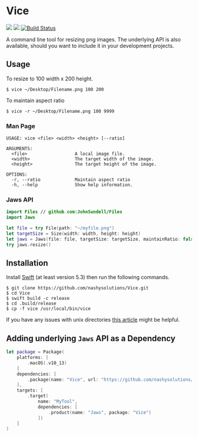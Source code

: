 # Vice

![](https://img.shields.io/badge/platform-macOS%20%2B%20linux-blue)
![](https://img.shields.io/badge/swift-5.3-blue)
[![Build Status](https://app.bitrise.io/app/e3c11122a72d9a53/status.svg?token=nTse58IVAQ3qolGoCMmKiw&branch=main)](https://app.bitrise.io/app/e3c11122a72d9a53)

A command line tool for resizing png images. The underlying API is also available, should you want to include it in your development projects.

## Usage
To resize to 100 width x 200 height.
```
$ vice ~/Desktop/Filename.png 100 200
```
To maintain aspect ratio
```
$ vice -r ~/Desktop/Filename.png 100 9999
```
### Man Page

```
USAGE: vice <file> <width> <height> [--ratio]

ARGUMENTS:
  <file>                  A local image file. 
  <width>                 The target width of the image. 
  <height>                The target height of the image. 

OPTIONS:
  -r, --ratio             Maintain aspect ratio 
  -h, --help              Show help information.
```
### Jaws API
```swift
import Files // github.com:JohnSundell/Files
import Jaws

let file = try File(path: "~/myfile.png")
let targetSize = Size(width: width, height: height)
let jaws = Jaws(file: file, targetSize: targetSize, maintainRatio: false)
try jaws.resize()
```
## Installation
Install [Swift](https://swift.org/getting-started/) (at least version 5.3) then run the following commands.
```
$ git clone https://github.com/nashysolutions/Vice.git
$ cd Vice
$ swift build -c release
$ cd .build/release
$ cp -f vice /usr/local/bin/vice
```
If you have any issues with unix directories [this article](https://superuser.com/questions/717663/permission-denied-when-trying-to-cd-usr-local-bin-from-terminal) might be helpful.

## Adding underlying `Jaws` API as a Dependency

```swift
let package = Package(
    platforms: [
        .macOS(.v10_13)
    ]
    dependencies: [
        .package(name: "Vice", url: "https://github.com/nashysolutions/Vice.git", .upToNextMinor(from: "2.0.0"))
    ],
    targets: [
        .target(
            name: "MyTool", 
            dependencies: [
                .product(name: "Jaws", package: "Vice")
            ])
    ]
)
```

